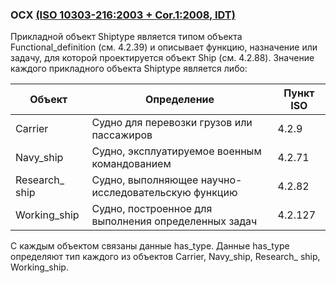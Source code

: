 ### OCX [(ISO 10303-216:2003 + Cor.1:2008, IDT)](/design/reference/OCX/gost_r_iso_10303-216-2023-1.pdf)

Прикладной объект Shiptype является типом объекта Functional_definition (см. 4.2.39) и описывает функцию, назначение или задачу, для которой проектируется объект Ship (см. 4.2.88). Значение каждого прикладного объекта Shiptype является либо:

| Объект | Определение | Пункт ISO |
|--------|-------------|-----------|
| Carrier | Судно для перевозки грузов или пассажиров | 4.2.9 |
| Navy_ship | Cудно, эксплуатируемое военным командованием | 4.2.71 |
| Research_ ship | Судно, выполняющее научно-исследовательскую функцию | 4.2.82 |
| Working_ship | Судно, построенное для выполнения определенных задач | 4.2.127 |

С каждым объектом связаны данные has_type. Данные has_type определяют тип каждого из объектов Carrier, Navy_ship, Research_ ship, Working_ship.